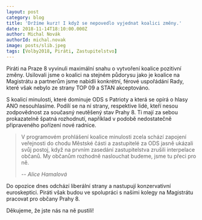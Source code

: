 ```yaml
---
layout: post
category: blog
title: 'Držíme kurz! I když se nepovedlo vyjednat koalici změny.'
date: 2018-11-14T18:10:00.000Z
author: Michal Novák
authorId: michal.novak
image: posts/slib.jpeg
tags: [Volby2018, Piráti, Zastupitelstvo]
---
```


Piráti na Praze 8 vyvinuli maximální snahu o vytvoření koalice pozitivní změny. Usilovali jsme o koalici na stejném půdorysu jako je koalice na Magistrátu a partnerům jsme nabídli konkrétní, férové uspořádání Rady, které však nebylo ze strany TOP 09 a STAN akceptováno.

S koalicí minulosti, které dominuje ODS s Patrioty a která se opírá o hlasy ANO nesouhlasíme. Podílí se na ní strany, respektive lidé, kteří nesou zodpovědnost za současný neutěšený stav Prahy 8. Ti mají za sebou prokazatelně špatná rozhodnutí, například v podobě nedostatečně připraveného pořízení nové radnice.

> V programovém prohlášení koalice minulosti zcela schází zapojení veřejnosti do chodu Městské části a zastupitelé za ODS jasně ukázali svůj postoj, když na prvním zasedání zastupitelstva zrušili interpelace občanů. My občanům rozhodně naslouchat budeme, jsme tu přeci pro ně.
>
> -- *Alice Hamalová*

Do opozice dnes odchází liberální strany a nastupují konzervativní euroskeptici. Piráti však budou ve spolupráci s našimi kolegy na Magistrátu pracovat pro občany Prahy 8.

Děkujeme, že jste nás na ně pustili!


<!-- vim:set spell spelllang=cs,en: -->
